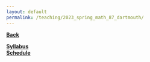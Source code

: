 ```yaml
---
layout: default
permalink: /teaching/2023_spring_math_87_dartmouth/
---
```

[**Back**](../)

[**Syllabus**](https://ryanmaguire.github.io/assets/2023_spring_planar_topology_syllabus.pdf)<br/>
[**Schedule**](./2023_spring_math_87_schedule/)
